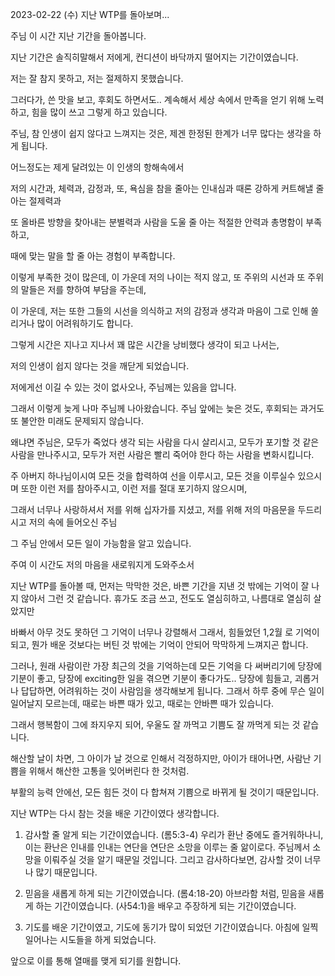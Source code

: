2023-02-22 (수)
지난 WTP를 돌아보며...

주님 이 시간 지난 기간을 돌아봅니다.

지난 기간은 솔직히말해서 저에게, 컨디션이 바닥까지 떨어지는 기간이였습니다.

저는 잘 참지 못하고, 
저는 절제하지 못했습니다.

그러다가, 쓴 맛을 보고, 후회도 하면서도..
계속해서 세상 속에서 만족을 얻기 위해 노력하고,
힘을 많이 쓰고 그렇게 하고 있습니다.

주님, 참 인생이 쉽지 않다고 느껴지는 것은,
제겐 한정된 한계가 너무 많다는 생각을 하게 됩니다.

어느정도는 제게 달려있는 이 인생의 항해속에서

저의 시간과,
체력과,
감정과,
또, 욕심을 참을 줄아는 인내심과
때론 강하게 커트해낼 줄 아는 절제력과

또 올바른 방향을 찾아내는 분별력과
사람을 도울 줄 아는 적절한 안력과 총명함이 
부족하고,

때에 맞는 말을 할 줄 아는 경험이 부족합니다.

이렇게 부족한 것이 많은데,
이 가운데 저의 나이는 적지 않고,
또 주위의 시선과
또 주위의 말들은
저를 향하여 부담을 주는데,

이 가운데, 저는 또한 그들의 시선을 의식하고
저의 감정과 생각과 마음이 그로 인해 쏠리거나
많이 어려워하기도 합니다.

그렇게 시간은 지나고 지나서
꽤 많은 시간을 낭비했다 생각이 되고 나서는,

저의 인생이 쉽지 않다는 것을 깨닫게 되었습니다.

저에게선 이길 수 있는 것이 없사오나,
주님께는 있음을 압니다.

그래서 이렇게 늦게 나마 주님께 나아왔습니다.
주님 앞에는 늦은 것도,
후회되는 과거도 또
불안한 미래도 문제되지 않습니다.

왜냐면 주님은,
모두가 죽었다 생각 되는 사람을 다시 살리시고,
모두가 포기할 것 같은 사람을 만나주시고,
모두가 저런 사람은 빨리 죽어야 한다 하는 사람을 변화시킵니다.

주 아버지 하나님이시여
모든 것을 합력하여 선을 이루시고,
모든 것을 이루실수 있으시며
또한 이런 저를 참아주시고,
이런 저를 절대 포기하지 않으시며,

그래서 너무나 사랑하셔서
저를 위해 십자가를 지셨고,
저를 위해 저의 마음문을 두드리시고
저의 속에 들어오신 주님

그 주님 안에서 모든 일이 가능함을 알고 있습니다.

주여 이 시간도 저의 마음을 새로워지게 도와주소서

지난 WTP를 돌아볼 때,
먼저는 막막한 것은, 바쁜 기간을 지낸 것 밖에는 기억이 잘 나지 않아서 그런 것 같습니다.
휴가도 조금 쓰고, 전도도 열심히하고, 나름대로 열심히 살았지만

바빠서 아무 것도 못하던 그 기억이 너무나 강렬해서 
그래서, 힘들었던 1,2월 로 기억이 되고,
뭔가 배운 것보다는 버틴 것 밖에는 기억이 안되어
막막하게 느껴지곤 합니다.

그러나, 원래 사람이란 가장 최근의 것을 기억하는데 모든 기억을 다 써버리기에
당장에 기분이 좋고, 당장에 exciting한 일을 겪으면 기분이 좋다가도..
당장에 힘들고, 괴롭거나 답답하면, 어려워하는 것이 사람임을 생각해보게 됩니다.
그래서 하루 중에 무슨 일이 일어날지 모르는데,
때로는 바쁜 때가 있고, 때로는 안바쁜 때가 있습니다.

그래서 행복함이 그에 좌지우지 되어,
우울도 잘 까먹고
기쁨도 잘 까먹게 되는 것 같습니다.

해산할 날이 차면, 그 아이가 날 것으로 인해서 걱정하지만,
아이가 태어나면, 사람난 기쁨을 위해서 해산한 고통을 잊어버린다 한 것처럼.

부활의 능력 안에선, 모든 힘든 것이 다 합쳐져 기쁨으로 바뀌게 될 것이기 때문입니다.

지난 WTP는 다시 참는 것을 배운 기간이였다 생각합니다.

1. 감사할 줄 알게 되는 기간이였습니다. (롬5:3-4) 
우리가 환난 중에도 즐거워하나니, 이는 환난은 인내를 인내는 연단을 연단은 소망을 이루는 줄 앎이로다.
주님께서 소망을 이뤄주실 것을 알기 때문일 것입니다.
그리고 감사하다보면, 감사할 것이 너무나 많기 때문입니다.

2. 믿음을 새롭게 하게 되는 기간이였습니다. (롬4:18-20)
아브라함 처럼, 믿음을 새롭게 하는 기간이였습니다.
(사54:1)을 배우고 주장하게 되는 기간이였습니다.

3. 기도를 배운 기간이였고, 기도에 동기가 많이 되었던 기간이였습니다.
아침에 일찍 일어나는 시도들을 하게 되었습니다.

앞으로 이를 통해 열매를 맺게 되기를 원합니다.